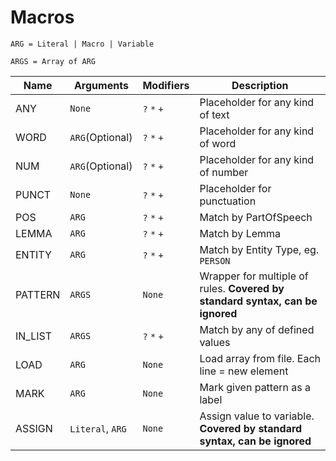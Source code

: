 # Macros

`ARG = Literal | Macro | Variable`

`ARGS = Array of ARG`

| Name    | Arguments            | Modifiers | Description                                 |
|---------|----------------------|-----------|---------------------------------------------|
| ANY     |`None`                |`?` `*` `+`|Placeholder for any kind of text             |
| WORD    |`ARG`(Optional)       |`?` `*` `+`|Placeholder for any kind of word             |
| NUM     |`ARG`(Optional)       |`?` `*` `+`|Placeholder for any kind of number           |
| PUNCT   |`None`                |`?` `*` `+`|Placeholder for punctuation                  |
| POS     |`ARG`                 |`?` `*` `+`|Match by PartOfSpeech                        |
| LEMMA   |`ARG`                 |`?` `*` `+`|Match by Lemma                               |
| ENTITY  |`ARG`                 |`?` `*` `+`|Match by Entity Type, eg. `PERSON`           |
| PATTERN |`ARGS`                |`None`     |Wrapper for multiple of rules. **Covered by standard syntax, can be ignored**                |
| IN_LIST |`ARGS`                |`?` `*` `+`|Match by any of defined values               |
| LOAD    |`ARG`                 |`None`     |Load array from file. Each line = new element|
| MARK    |`ARG`                 |`None`     |Mark given pattern as a label                |
| ASSIGN  |`Literal`, `ARG`      |`None`     |Assign value to variable. **Covered by standard syntax, can be ignored**                     |
